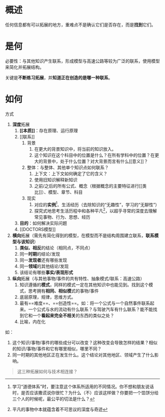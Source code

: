 # 概述
任何信息都有可以拓展的地方，重难点不是确认它们是否存在，而是**找到**它们。
# 是何

必要性：与其他知识产生联系，形成模型与高速公路等较为广泛的联系，使用模型来简化并拓展结构。

关键是**不断练习拓展**，并**知道正在创造的是哪一种联系**。
# 如何
方式
1. **深度**拓展
	1. **[[本质]]**：存在原理、运行原理
	2. [[联系]] 
		1. 背景
			1. 在更大的背景知识中，将当前的知识放入。
			2. 这个知识在这个科目中的位置是什么？在所有学科中的位置？在更大的背景中，处于什么位置？对大背景而言有什么[[意义]]？
		2. 整体：与整体、其他单个知识点如何联系？
			1. 上下文：上下文如何确定了它的含义？
			2. 使用旧知识解释新知识
			3. 之前/之后的所有公式、概念（根据概念的主要特征进行[[类比]]）、模型、章节、科目
		3. 现实
			1. 对应的**实例**[^1]、生活经历（去除知识的“无趣性”，学习的“无聊性”）
			2. 探究式地思考生活历程中和各种平凡[^2]，以超乎寻常的深度去理解常见事物、行为、思想、经历
	3. **目的**：如何解决实际问题
	4. [[DOCTORS模型]] 
2. **横向**拓展（需先有简化得到的模型，在模型而不是结构周围建立联系，**联系模型与该知识**）
	1. **类似、相反**的结论（相同点，不同点）
	2. 同一**时期**的结论/发现
	3. 同一**发现者**还有哪些发现
	4. 同一**领域**的其他结论/发现
	5. 该结论有哪些**事实/表现形式** 
3. **纵向**拓展（与其他事物/事件的共有特性、抽象模式/联系：高速公路）
	1. 知识遵循的**模式**，同样的模式一定在其他知识中也能见到。找到这个模式，思考拥有**相同、相似模**式的事物/事件
	2.  底层原理，规律，思维方式。
	3. 最有==难度==、==创造性==。如：将一个公式与一个自然事件联系起来。一个公式与水的流动有什么联系？与驾驶汽车有什么联系？能不能找到它和一个**看起来完全不相关**的东西的类似之处？
	4. 比喻，内在化

如：
1. 这个知识/事物/事件的哪些成分可以改变？这种改变会导致怎样的结果？相似的知识/事物/事件和它有哪里相似，哪里不同？
2. 同一时期的其他地区正在发生什么。这个结论对其他地区、领域产生了什么影响。

> 这三种拓展如何与技术相连接？

[^1]: 学习“道德体系”时，要注意这个体系所适用的不同情况。你不想和朋友说话时，是否应该撒谎说你很忙？为什么（不）应该这样做？你要把一个馅饼分给三个人的时候呢，最公平的切法是什么？
[^2]: 平凡的事物中本就蕴含着不可思议的深度与奇迹